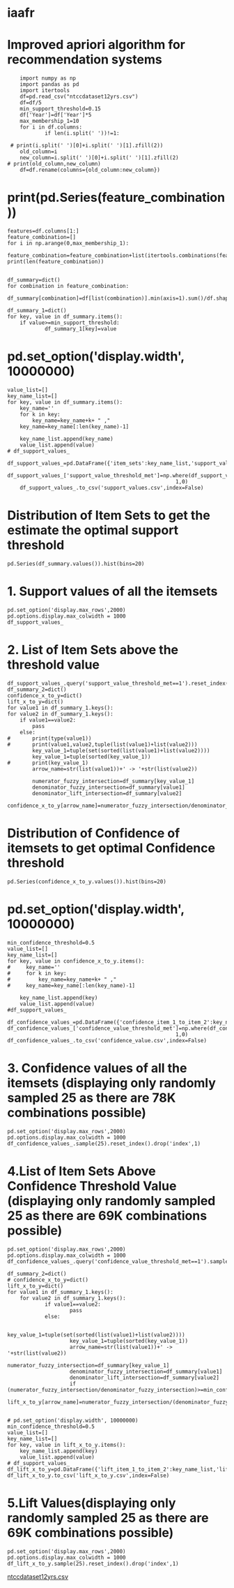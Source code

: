 # iaafr

# Improved apriori algorithm for recommendation systems
        import numpy as np
        import pandas as pd
        import itertools
        df=pd.read_csv("ntccdataset12yrs.csv")
        df=df/5
        min_support_threshold=0.15
        df['Year']=df['Year']*5
        max_membership_1=10
        for i in df.columns:
                if len(i.split(' '))!=1:

     # print(i.split(' ')[0]+i.split(' ')[1].zfill(2))
        old_column=i
        new_column=i.split(' ')[0]+i.split(' ')[1].zfill(2)
    # print(old_column,new_column)
        df=df.rename(columns={old_column:new_column})
    
# print(pd.Series(feature_combination))   
    features=df.columns[1:]
    feature_combination=[]
    for i in np.arange(0,max_membership_1):
        feature_combination=feature_combination+list(itertools.combinations(features,i+1))
    print(len(feature_combination))


    df_summary=dict()
    for combination in feature_combination:
        df_summary[combination]=df[list(combination)].min(axis=1).sum()/df.shape[0]
    
    df_summary_1=dict()
    for key, value in df_summary.items():
        if value>=min_support_threshold:
                df_summary_1[key]=value


# pd.set_option('display.width', 10000000)
    value_list=[]
    key_name_list=[]
    for key, value in df_summary.items():
        key_name=''
        for k in key:
            key_name=key_name+k+ " ,"
        key_name=key_name[:len(key_name)-1]
    
        key_name_list.append(key_name)
        value_list.append(value)
    # df_support_values_
        df_support_values_=pd.DataFrame({'item_sets':key_name_list,'support_value':value_list})
        df_support_values_['support_value_threshold_met']=np.where(df_support_values_['support_value']>=min_support_threshold,
                                                          1,0)
        df_support_values_.to_csv('support_values.csv',index=False)





# Distribution of Item Sets to get the estimate the optimal support threshold
    pd.Series(df_summary.values()).hist(bins=20)

# 1. Support values of all the itemsets
    pd.set_option('display.max_rows',2000)
    pd.options.display.max_colwidth = 1000
    df_support_values_

# 2. List of Item Sets above the threshold value
    df_support_values_.query('support_value_threshold_met==1').reset_index().drop('index',1)
    df_summary_2=dict()
    confidence_x_to_y=dict()
    lift_x_to_y=dict()
    for value1 in df_summary_1.keys():
    for value2 in df_summary_1.keys():
        if value1==value2:
            pass
        else:
    #       print(type(value1))
    #       print(value1,value2,tuple(list(value1)+list(value2)))
            key_value_1=tuple(set(sorted(list(value1)+list(value2))))
            key_value_1=tuple(sorted(key_value_1))
    #       print(key_value_1)
            arrow_name=str(list(value1))+' -> '+str(list(value2))

            numerator_fuzzy_intersection=df_summary[key_value_1]
            denominator_fuzzy_intersection=df_summary[value1]
            denominator_lift_intersection=df_summary[value2]
            confidence_x_to_y[arrow_name]=numerator_fuzzy_intersection/denominator_fuzzy_intersection



# Distribution of Confidence of itemsets to get optimal Confidence threshold
    pd.Series(confidence_x_to_y.values()).hist(bins=20)



# pd.set_option('display.width', 10000000)
    min_confidence_threshold=0.5
    value_list=[]
    key_name_list=[]
    for key, value in confidence_x_to_y.items():
    #     key_name=''
    #     for k in key:
    #         key_name=key_name+k+ " ,"
    #     key_name=key_name[:len(key_name)-1]
    
        key_name_list.append(key)
        value_list.append(value)
    #df_support_values_
        df_confidence_values_=pd.DataFrame({'confidence_item_1_to_item_2':key_name_list,'confidence_value':value_list})
    df_confidence_values_['confidence_value_threshold_met']=np.where(df_confidence_values_['confidence_value']>=min_confidence_threshold,
                                                          1,0)
    df_confidence_values_.to_csv('confidence_value.csv',index=False)





#   3. Confidence values of all the itemsets (displaying only randomly sampled 25 as there are 78K combinations possible)
    pd.set_option('display.max_rows',2000)
    pd.options.display.max_colwidth = 1000
    df_confidence_values_.sample(25).reset_index().drop('index',1)




#   4.List of Item Sets Above Confidence Threshold Value (displaying only randomly sampled 25 as there are 69K combinations possible)
    pd.set_option('display.max_rows',2000)
    pd.options.display.max_colwidth = 1000
    df_confidence_values_.query('confidence_value_threshold_met==1').sample(25).reset_index().drop('index',1)

    df_summary_2=dict()
    # confidence_x_to_y=dict()
    lift_x_to_y=dict()
    for value1 in df_summary_1.keys():
        for value2 in df_summary_1.keys():
                if value1==value2:
                        pass
                else:

                        key_value_1=tuple(set(sorted(list(value1)+list(value2))))
                        key_value_1=tuple(sorted(key_value_1))
                        arrow_name=str(list(value1))+' -> '+str(list(value2))
                        numerator_fuzzy_intersection=df_summary[key_value_1]
                        denominator_fuzzy_intersection=df_summary[value1]
                        denominator_lift_intersection=df_summary[value2]
                        if (numerator_fuzzy_intersection/denominator_fuzzy_intersection)>=min_confidence_threshold:
                lift_x_to_y[arrow_name]=numerator_fuzzy_intersection/(denominator_fuzzy_intersection*denominator_lift_intersection)
        
        
    # pd.set_option('display.width', 10000000)
    min_confidence_threshold=0.5
    value_list=[]
    key_name_list=[]
    for key, value in lift_x_to_y.items():    
        key_name_list.append(key)
        value_list.append(value)
    # df_support_values_       
    df_lift_x_to_y=pd.DataFrame({'lift_item_1_to_item_2':key_name_list,'lift_value':value_list})
    df_lift_x_to_y.to_csv('lift_x_to_y.csv',index=False)
   



# 5.Lift Values(displaying only randomly sampled 25 as there are 69K combinations possible)

    pd.set_option('display.max_rows',2000)
    pd.options.display.max_colwidth = 1000
    df_lift_x_to_y.sample(25).reset_index().drop('index',1)



[ntccdataset12yrs.csv](https://github.com/rhustle8/iaafr/files/9484884/ntccdataset12yrs.csv)
